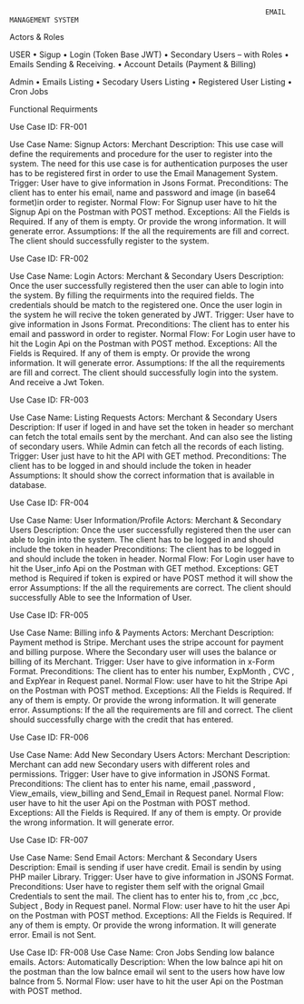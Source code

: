                                                                    EMAIL MANAGEMENT SYSTEM

Actors & Roles

USER 
•	Sigup
•	Login (Token Base JWT)
•	Secondary Users – with Roles
•	Emails Sending & Receiving.
•	Account Details (Payment & Billing)

Admin
•	Emails Listing
•	Secodary Users Listing
•	Registered User Listing
•	Cron Jobs

Functional Requirments

Use Case ID:	FR-001

Use Case Name:	Signup
Actors:	 Merchant
Description:	This use case will define the requirements and procedure for the user to register into the system. The need for this use case is for authentication purposes the user has to be registered first in order to use the Email Management System. 
Trigger:	User have to give information in Jsons Format. 
Preconditions:	The client has to enter his email, name and password and image (in base64 formet)in order to register.
Normal Flow:	For Signup user have to hit the Signup Api on the Postman with POST method.
Exceptions:	All the Fields is Required. If any of them is empty. Or provide the wrong information. It will generate error.
Assumptions:	If the all the requirements are fill and correct. The client should successfully register to the system.


Use Case ID:	FR-002

Use Case Name:	Login
Actors:	 Merchant & Secondary Users
Description:	Once the user successfully registered then the user can able to login into the system. By filling the requirments into the required fields. The credentials should be match to the registered one. Once the user login in the system he will recive the token generated by JWT.
Trigger:	User have to give information in Jsons Format. 
Preconditions:	The client has to enter his email and password in order to register.
Normal Flow:	For Login user have to hit the Login Api on the Postman with POST method.
Exceptions:	All the Fields is Required. If any of them is empty. Or provide the wrong information. It will generate error.
Assumptions:	If the all the requirements are fill and correct. The client should successfully login into the system. And receive a Jwt Token.


Use Case ID:	FR-003

Use Case Name:	Listing Requests 
Actors:	 Merchant & Secondary Users
Description:	If user if loged in and have set the token in header so merchant can fetch the total emails sent by the merchant. And can also see the listing of secondary users. While Admin can fetch all the records of each listing.
Trigger:	User just have to hit the API with GET method.
Preconditions:	The client has to be logged in and should include the token in header
Assumptions:	It should show the correct information that is available in database.


Use Case ID:	FR-004

Use Case Name:	User Information/Profile
Actors:	 Merchant & Secondary Users
Description:	Once the user successfully registered then the user can able to login into the system. The client has to be logged in and should include the token in header
Preconditions:	The client has to be logged in and should include the token in header.
Normal Flow:	For Login user have to hit the User_info Api on the Postman with GET method.
Exceptions:	GET method is Required if token is expired or have POST method it will show the error
Assumptions:	If the all the requirements are correct. The client should successfully Able to see the Information of User.




Use Case ID:	FR-005

Use Case Name:	Billing info & Payments
Actors:	 Merchant
Description:	Payment method is Stripe. Merchant uses the stripe account for payment and billing purpose. Where the Secondary user will uses the balance or billing of its Merchant.
Trigger:	User have to give information in x-Form Format. 
Preconditions:	The client has to enter his number, ExpMonth , CVC , and ExpYear in Request panel.
Normal Flow:	user have to hit the Stripe Api on the Postman with POST method.
Exceptions:	All the Fields is Required. If any of them is empty. Or provide the wrong information. It will generate error.
Assumptions:	If the all the requirements are fill and correct. The client should successfully charge with the credit that has entered.


Use Case ID:	FR-006

Use Case Name:	Add New Secondary Users
Actors:	 Merchant
Description:	Merchant can add new Secondary users with different roles and permissions.
Trigger:	User have to give information in JSONS Format. 
Preconditions:	The client has to enter his name, email ,password , View_emails, view_billing and Send_Email in Request panel.
Normal Flow:	user have to hit the user Api on the Postman with POST method.
Exceptions:	All the Fields is Required. If any of them is empty. Or provide the wrong information. It will generate error.


Use Case ID:	FR-007

Use Case Name:	Send Email
Actors:	 Merchant & Secondary Users
Description:	Email is sending if user have credit.  Email is sendin by using PHP mailer Library.
Trigger:	User have to give information in JSONS Format. 
Preconditions:	User have to register them self with the orignal Gmail Credentials to sent the mail. The client has to enter his to, from ,cc ,bcc, Subject , Body in Request panel.
Normal Flow:	user have to hit the user Api on the Postman with POST method.
Exceptions:	All the Fields is Required. If any of them is empty. Or provide the wrong information. It will generate error. Email is not Sent.


Use Case ID:	FR-008
Use Case Name:	Cron Jobs Sending low balance emails.
Actors:	 Automatically
Description:	When the low balnce api hit on the postman than the low balnce email wil sent to the users how have low balnce from 5.
Normal Flow:	user have to hit the user Api on the Postman with POST method.

 
